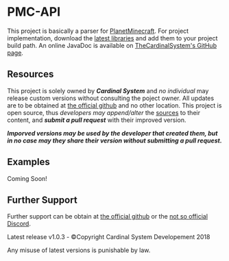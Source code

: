 # PMC-API

This project is basically a parser for [PlanetMinecraft](https://www.planetminecraft.com/). For project implementation, download the [latest libraries](https://github.com/TheCardinalSystem/PMC-API/releases/latest "PMC-API Latest") and add them to your project build path. An online JavaDoc is available on [TheCardinalSystem's GitHub page](https://thecardinalsystem.github.io/PMC-API/ "PMC-API JavaDoc").

## Resources
This project is solely owned by ***Cardinal System*** and _no individual_ may release custom versions without consulting the poject owner. All updates are to be obtained at [the official github](https://github.com/TheCardinalSystem/PMC-API/ "CardinalSystem Project") and no other location. This project is open source, thus _developers may append/alter_ the [sources](https://github.com/TheCardinalSystem/PMC-API/releases/latest "PMC-API Downloads") to their content, and ***submit a pull request*** with their improved version. 

***Imporved versions may be used by the developer that created them, but in no case may they share their version without submitting a pull request.***

## Examples
Coming Soon!

## Further Support
Further support can be obtain at [the official github](https://github.com/TheCardinalSystem/PMC-API/ "CardinalSystem Project") or the [not so official Discord](https://discordapp.com/invite/7Jh6Jd6 "Cardinal Support").

Latest release v1.0.3 - ©Copyright Cardinal System Developement 2018

Any misuse of latest versions is punishable by law.
